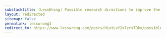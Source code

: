 ```yaml
---
substacktitle: (LessWrong) Possible research directions to improve the mechanistic explanation of neural networks
layout: redirected
sitemap: false
permalink: lesswrong1
redirect_to: https://www.lesswrong.com/posts/HiutLvY2x7zrsTQkx/possible-research-directions-to-improve-the-mechanistic
---
```

